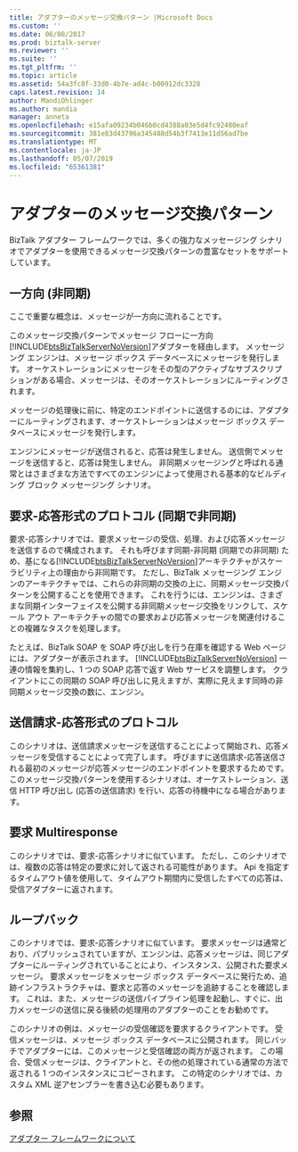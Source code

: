 ```yaml
---
title: アダプターのメッセージ交換パターン |Microsoft Docs
ms.custom: ''
ms.date: 06/08/2017
ms.prod: biztalk-server
ms.reviewer: ''
ms.suite: ''
ms.tgt_pltfrm: ''
ms.topic: article
ms.assetid: 54a3fc8f-33d0-4b7e-ad4c-b00912dc3328
caps.latest.revision: 14
author: MandiOhlinger
ms.author: mandia
manager: anneta
ms.openlocfilehash: e15afa09234b046b0cd4388a03e5d4fc92480eaf
ms.sourcegitcommit: 381e83d43796a345488d54b3f7413e11d56ad7be
ms.translationtype: MT
ms.contentlocale: ja-JP
ms.lasthandoff: 05/07/2019
ms.locfileid: "65361381"
---
```

# <a name="adapter-message-exchange-patterns"></a>アダプターのメッセージ交換パターン
BizTalk アダプター フレームワークでは、多くの強力なメッセージング シナリオでアダプターを使用できるメッセージ交換パターンの豊富なセットをサポートしています。  
  
## <a name="one-way-asynchronous"></a>一方向 (非同期)  
 ここで重要な概念は、メッセージが一方向に流れることです。  
  
 このメッセージ交換パターンでメッセージ フローに一方向[!INCLUDE[btsBizTalkServerNoVersion](../includes/btsbiztalkservernoversion-md.md)]アダプターを経由します。 メッセージング エンジンは、メッセージ ボックス データベースにメッセージを発行します。 オーケストレーションにメッセージをその型のアクティブなサブスクリプションがある場合、メッセージは、そのオーケストレーションにルーティングされます。  
  
 メッセージの処理後に前に、特定のエンドポイントに送信するのには、アダプターにルーティングされます、オーケストレーションはメッセージ ボックス データベースにメッセージを発行します。  
  
 エンジンにメッセージが送信されると、応答は発生しません。 送信側でメッセージを送信すると、応答は発生しません。 非同期メッセージングと呼ばれる通常とはさまざまな方法ですべてのエンジンによって使用される基本的なビルディング ブロック メッセージング シナリオ。  
  
## <a name="request-response-style-protocols-sync-on-async"></a>要求-応答形式のプロトコル (同期で非同期)  
 要求-応答シナリオでは、要求メッセージの受信、処理、および応答メッセージを送信するので構成されます。 それも呼びます同期-非同期 (同期での非同期) ため、基になる[!INCLUDE[btsBizTalkServerNoVersion](../includes/btsbiztalkservernoversion-md.md)]アーキテクチャがスケーラビリティ上の理由から非同期です。 ただし、BizTalk メッセージング エンジンのアーキテクチャでは、これらの非同期の交換の上に、同期メッセージ交換パターンを公開することを使用できます。 これを行うには、エンジンは、さまざまな同期インターフェイスを公開する非同期メッセージ交換をリンクして、スケール アウト アーキテクチャの間での要求および応答メッセージを関連付けることの複雑なタスクを処理します。  
  
 たとえば、BizTalk SOAP を SOAP 呼び出しを行う在庫を確認する Web ページには、アダプターが表示されます。 [!INCLUDE[btsBizTalkServerNoVersion](../includes/btsbiztalkservernoversion-md.md)] 一連の情報を集約し、1 つの SOAP 応答で返す Web サービスを調整します。 クライアントにこの同期の SOAP 呼び出しに見えますが、実際に見えます同時の非同期メッセージ交換の数に、エンジン。  
  
## <a name="solicit-response-style-protocols"></a>送信請求-応答形式のプロトコル  
 このシナリオは、送信請求メッセージを送信することによって開始され、応答メッセージを受信することによって完了します。 呼びますに送信請求-応答送信される最初のメッセージが応答メッセージのエンドポイントを要求するためです。 このメッセージ交換パターンを使用するシナリオは、オーケストレーション、送信 HTTP 呼び出し (応答の送信請求) を行い、応答の待機中になる場合があります。  
  
## <a name="request-multiresponse"></a>要求 Multiresponse  
 このシナリオでは、要求-応答シナリオに似ています。 ただし、このシナリオでは、複数の応答は特定の要求に対して返される可能性があります。 Api を指定するタイムアウト値を使用して、タイムアウト期間内に受信したすべての応答は、受信アダプターに返されます。  
  
## <a name="loop-back"></a>ループバック  
 このシナリオでは、要求-応答シナリオに似ています。 要求メッセージは通常どおり、パブリッシュされていますが、エンジンは、応答メッセージは、同じアダプターにルーティングされていることにより、インスタンス、公開された要求メッセージ。 要求メッセージをメッセージ ボックス データベースに発行ため、追跡インフラストラクチャは、要求と応答のメッセージを追跡することを確認します。 これは、また、メッセージの送信パイプライン処理を起動し、すぐに、出力メッセージの送信に戻る後続の処理用のアダプターのことをお勧めです。  
  
 このシナリオの例は、メッセージの受信確認を要求するクライアントです。 受信メッセージは、メッセージ ボックス データベースに公開されます。 同じバッチでアダプターには、このメッセージと受信確認の両方が返されます。 この場合、受信メッセージは、クライアントと、その他の処理されている通常の方法で返される 1 つのインスタンスにコピーされます。 この特定のシナリオでは、カスタム XML 逆アセンブラーを書き込む必要もあります。  
  
## <a name="see-also"></a>参照  
 [アダプター フレームワークについて](../core/what-is-the-adapter-framework.md)
